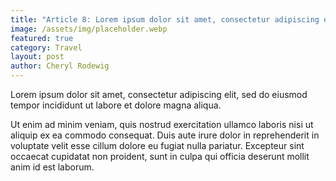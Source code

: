 ```yaml
---
title: "Article 8: Lorem ipsum dolor sit amet, consectetur adipiscing elit"
image: /assets/img/placeholder.webp
featured: true
category: Travel
layout: post
author: Cheryl Rodewig
---
```


Lorem ipsum dolor sit amet, consectetur adipiscing elit, sed do eiusmod tempor
incididunt ut labore et dolore magna aliqua.

Ut enim ad minim veniam, quis nostrud exercitation ullamco laboris nisi ut
aliquip ex ea commodo consequat. Duis aute irure dolor in reprehenderit in
voluptate velit esse cillum dolore eu fugiat nulla pariatur. Excepteur sint
occaecat cupidatat non proident, sunt in culpa qui officia deserunt mollit anim
id est laborum.
